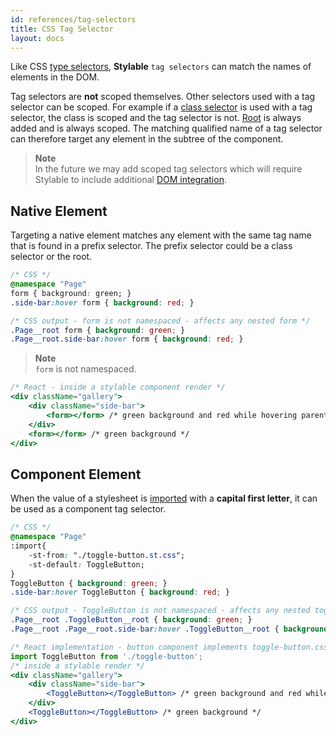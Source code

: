 ```yaml
---
id: references/tag-selectors
title: CSS Tag Selector
layout: docs
---
```


Like CSS [type selectors](https://developer.mozilla.org/en-US/docs/Web/CSS/Type_selectors), **Stylable** `tag selectors` can match the names of elements in the DOM.

Tag selectors are **not** scoped themselves. Other selectors used with a tag selector can be scoped. For example if a [class selector](./class-selectors.md) is used with a tag selector, the class is scoped and the tag selector is not.  [Root](./root.md) is always added and is always scoped. The matching qualified name of a tag selector can therefore target any element in the subtree of the component. 

> **Note**  
>In the future we may add scoped tag selectors which will require Stylable to include additional [DOM integration](./react-integration.md). 

## Native Element

Targeting a native element matches any element with the same tag name that is found in a prefix selector. The prefix selector could be a class selector or the root.

```css
/* CSS */
@namespace "Page"
form { background: green; }
.side-bar:hover form { background: red; }
```

```css
/* CSS output - form is not namespaced - affects any nested form */
.Page__root form { background: green; } 
.Page__root.side-bar:hover form { background: red; }
```

> **Note**    
> `form` is not namespaced.

```jsx
/* React - inside a stylable component render */
<div className="gallery">
    <div className="side-bar">
        <form></form> /* green background and red while hovering parent */
    </div>
    <form></form> /* green background */
</div>
```

## Component Element

When the value of a stylesheet is [imported](./imports.md) with a **capital first letter**, it can be used as a component tag selector.

```css
/* CSS */
@namespace "Page"
:import{
    -st-from: "./toggle-button.st.css";
    -st-default: ToggleButton;
}
ToggleButton { background: green; }
.side-bar:hover ToggleButton { background: red; }
```

```css
/* CSS output - ToggleButton is not namespaced - affects any nested toggle button */
.Page__root .ToggleButton__root { background: green; }
.Page__root .Page__root.side-bar:hover .ToggleButton__root { background: red; }
```


```jsx
/* React implementation - button component implements toggle-button.css */
import ToggleButton from './toggle-button';
/* inside a stylable render */
<div className="gallery">
    <div className="side-bar">
        <ToggleButton></ToggleButton> /* green background and red while hovering parent */
    </div>
    <ToggleButton></ToggleButton> /* green background */
</div>
```
